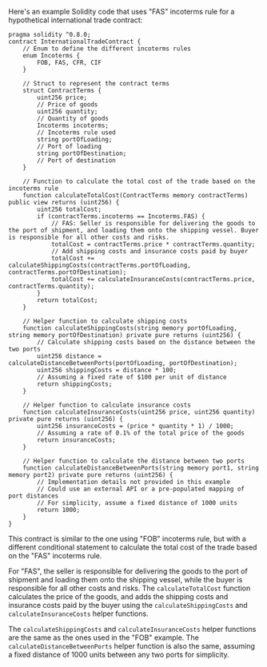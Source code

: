 Here's an example Solidity code that uses "FAS" incoterms rule for a hypothetical international trade contract:

```solidity
pragma solidity ^0.8.0; 
contract InternationalTradeContract { 
	// Enum to define the different incoterms rules 
	enum Incoterms { 
		FOB, FAS, CFR, CIF 
	} 

	// Struct to represent the contract terms 
	struct ContractTerms { 
		uint256 price; 
		// Price of goods 
		uint256 quantity; 
		// Quantity of goods 
		Incoterms incoterms; 
		// Incoterms rule used 
		string portOfLoading; 
		// Port of loading 
		string portOfDestination; 
		// Port of destination 
	} 

	// Function to calculate the total cost of the trade based on the incoterms rule 
	function calculateTotalCost(ContractTerms memory contractTerms) public view returns (uint256) { 
		uint256 totalCost; 
		if (contractTerms.incoterms == Incoterms.FAS) { 
			// FAS: Seller is responsible for delivering the goods to the port of shipment, and loading them onto the shipping vessel. Buyer is responsible for all other costs and risks. 
			totalCost = contractTerms.price * contractTerms.quantity; 
			// Add shipping costs and insurance costs paid by buyer 
			totalCost += calculateShippingCosts(contractTerms.portOfLoading, contractTerms.portOfDestination); 
			totalCost += calculateInsuranceCosts(contractTerms.price, contractTerms.quantity); 
		} 
		return totalCost; 
	} 

	// Helper function to calculate shipping costs 
	function calculateShippingCosts(string memory portOfLoading, string memory portOfDestination) private pure returns (uint256) { 
		// Calculate shipping costs based on the distance between the two ports 
		uint256 distance = calculateDistanceBetweenPorts(portOfLoading, portOfDestination); 
		uint256 shippingCosts = distance * 100; 
		// Assuming a fixed rate of $100 per unit of distance 
		return shippingCosts; 
	} 

	// Helper function to calculate insurance costs 
	function calculateInsuranceCosts(uint256 price, uint256 quantity) private pure returns (uint256) { 
		uint256 insuranceCosts = (price * quantity * 1) / 1000; 
		// Assuming a rate of 0.1% of the total price of the goods 
		return insuranceCosts; 
	} 

	// Helper function to calculate the distance between two ports 
	function calculateDistanceBetweenPorts(string memory port1, string memory port2) private pure returns (uint256) { 
		// Implementation details not provided in this example 
		// Could use an external API or a pre-populated mapping of port distances 
		// For simplicity, assume a fixed distance of 1000 units 
		return 1000; 
	} 
}
```
This contract is similar to the one using "FOB" incoterms rule, but with a different conditional statement to calculate the total cost of the trade based on the "FAS" incoterms rule.

For "FAS", the seller is responsible for delivering the goods to the port of shipment and loading them onto the shipping vessel, while the buyer is responsible for all other costs and risks. The `calculateTotalCost` function calculates the price of the goods, and adds the shipping costs and insurance costs paid by the buyer using the `calculateShippingCosts` and `calculateInsuranceCosts` helper functions.

The `calculateShippingCosts` and `calculateInsuranceCosts` helper functions are the same as the ones used in the "FOB" example. The `calculateDistanceBetweenPorts` helper function is also the same, assuming a fixed distance of 1000 units between any two ports for simplicity.

